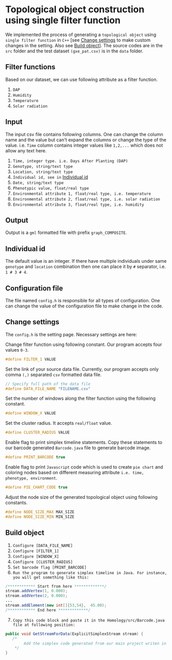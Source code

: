 Topological object construction using single filter function
============================================================

We implemented the process of generating a `topological object` using `single filter function` in `C++` [see [Change settings](#change-settings) to make custom changes in the setting. Also see [Build object](#build-object)].
The source codes are in the `src` folder and the test dataset `(gxe_pat.csv)` is in the `data` folder.

## Filter functions
Based on our dataset, we can use following attribute as a filter function.
1. `DAP`
2. `Humidity`
3. `Temperature`
4. `Solar radiation`

## Input
The input csv file contains following columns. One can change the column name and the value but can't expand the columns or change the type of the value. i.e. `Time` column contains integer values like `1,2,...` which does not allow any text here.
1. `Time, integer type. i.e. Days After Planting (DAP)`
2. `Genotype, string/text type`
3. `Location, string/text type`
4. `Individual id, see in` [Individual id](#individual-id)
5. `Date, string/text type`
6. `Phenotypic value, float/real type`
7. `Environmental attribute 1, float/real type, i.e. temperature`
8. `Environmental attribute 2, float/real type, i.e. solar radiation`
9. `Environmental attribute 3, float/real type, i.e. humidity`

## Output
Output is a `gml` formatted file with prefix `graph_COMPOSITE`.

## Individual id
The default value is an integer. If there have multiple individuals under same `genotype` and `location` combination then one can place it by ` # ` separator, i.e. `1 # 3 # 4`.

## Configuration file
The file named `config.h` is responsible for all types of configuration. One can change the value of the configuration file to make change in the code.

## Change settings
The `config.h` is the setting page. Necessary settings are here: 

Change filter function using following constant. Our program accepts four values `0-3`.
```cpp
#define FILTER_1 VALUE
```

Set the link of your source data file. Currently, our program accepts only comma `(,)` separated `csv` formatted data file.
```cpp
// Specify full path of the data file
#define DATA_FILE_NAME "FILENAME.csv"
```

Set the number of windows along the filter function using the following constant.
```cpp
#define WINDOW_X VALUE
``` 

Set the cluster radius. It accepts `real/float` value.
```cpp
#define CLUSTER_RADIUS VALUE
```

Enable flag to print simplex timeline statements. Copy these statements to our barcode generated `Barcode.java` file to generate barcode image.
```cpp
#define PRINT_BARCODE true
```

Enable flag to print `Javascript` code which is used to create `pie chart` and coloring nodes based on different measuring attribute `i.e. time, phenotype, environment`.
```cpp
#define PIE_CHART_CODE true
```

Adjust the node size of the generated topological object using following constants.
```cpp
#define NODE_SIZE_MAX MAX_SIZE
#define NODE_SIZE_MIN MIN_SIZE
```

## Build object
1. `Configure [DATA_FILE_NAME]`
2. `Configure [FILTER_1]`
3. `Configure [WINDOW_X]`
4. `Configure [CLUSTER_RADIUS]`
5. `Set barcode flag [PRINT_BARCODE]`
6. `Run the program to generate simplex timeline in Java. For instance, you will get something like this:`
```java
/************ Start from here *************/
stream.addVertex(1, 0.000);
stream.addVertex(2, 0.000);
...
stream.addElement(new int[]{53,54},  45.00);
/************ End here *************/
```
7. `Copy this code block and paste it in the Homology/src/Barcode.java file at following position:`
```java
public void GetStreamForData(ExplicitSimplexStream stream) {
   /*
        Add the simplex code generated from our main project writen in C++
    */
}
```
